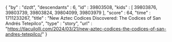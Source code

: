 {
  "by" : "dzdt",
  "descendants" : 6,
  "id" : 39803508,
  "kids" : [ 39803876, 39803739, 39803824, 39804099, 39803979 ],
  "score" : 64,
  "time" : 1711233267,
  "title" : "New Aztec Codices Discovered: The Codices of San Andrés Tetepilco",
  "type" : "story",
  "url" : "https://tlacuilolli.com/2024/03/21/new-aztec-codices-the-codices-of-san-andres-tetepilco/"
}
